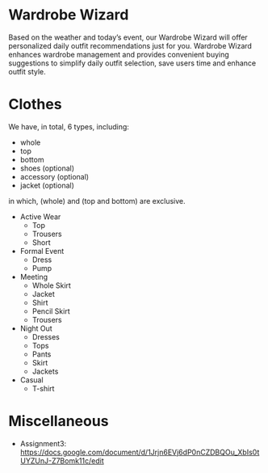# Wardrobe Wizard

Based on the weather and today’s event, our Wardrobe Wizard will offer personalized daily outfit recommendations just for you. Wardrobe Wizard enhances wardrobe management and provides convenient buying suggestions to simplify daily outfit selection, save users time and enhance outfit style.

# Clothes

We have, in total, 6 types, including:

- whole
- top
- bottom
- shoes (optional)
- accessory (optional)
- jacket (optional)

in which, (whole) and (top and bottom) are exclusive.

- Active Wear
  - Top
  - Trousers
  - Short
- Formal Event
  - Dress
  - Pump
- Meeting
  - Whole Skirt
  - Jacket
  - Shirt
  - Pencil Skirt
  - Trousers
- Night Out
  - Dresses
  - Tops
  - Pants
  - Skirt
  - Jackets
- Casual
  - T-shirt

# Miscellaneous

- Assignment3: https://docs.google.com/document/d/1Jrjn6EVj6dP0nCZDBQOu_XbIs0tUYZUnJ-Z7Bomk11c/edit
